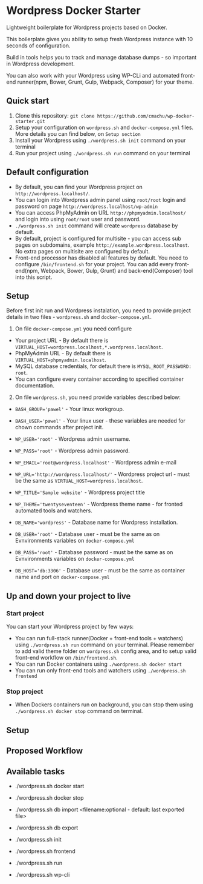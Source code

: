 # Wordpress Docker Starter
Lightweight boilerplate for Wordpress projects based on Docker.

This boilerplate gives you ability to setup fresh Wordpress instance with 10 seconds of configuration.

Build in tools helps you to track and manage database dumps - so important in Wordpress development.

You can also work with your Wordpress using WP-CLi and automated front-end runner(npm, Bower, Grunt, Gulp, Webpack, Composer) for your theme.

## Quick start
1. Clone this repository: `git clone https://github.com/cmachu/wp-docker-starter.git`
2. Setup your configuration on `wordpress.sh` and `docker-compose.yml` files. More details you can find below, on `Setup section`
3. Install your Wordpress using `./wordpress.sh init` command on your terminal
4. Run your project using `./wordpress.sh run` command on your terminal

## Default configuration
- By default, you can find your Wordpress project on `http://wordpress.localhost/`.
- You can login into Wordpress admin panel using `root/root` login and password on page `http://wordpress.localhost/wp-admin`
- You can access PhpMyAdmin on URL `http://phpmyadmin.localhost/` and login into using `root/root` user and password.
- `./wordpress.sh init` command will create `wordpress` database by default.
- By default, project is configured for multisite - you can access sub pages on subdomains, example `http://example.wordpress.localhost`. No extra pages on multisite are configured by default.
- Front-end processor has disabled all features by default. You need to configure `/bin/frontend.sh` for your project. You can add every front-end(npm, Webpack, Bower, Gulp, Grunt) and back-end(Composer) tool into this script.

## Setup
Before first init run and Wordpress instalation, you need to provide project details in two files - `wordpress.sh` and `docker-compose.yml`.
1. On file `docker-compose.yml` you need configure
- Your project URL - By default there is `VIRTUAL_HOST=wordpress.localhost,*.wordpress.localhost`.
- PhpMyAdmin URL - By default there is `VIRTUAL_HOST=phpmyadmin.localhost`.
- MySQL database credentials, for default there is `MYSQL_ROOT_PASSWORD: root`.
- You can configure every container according to specified container documentation.

2. On file `wordpress.sh`, you need provide variables described below:
- `BASH_GROUP='pawel'` - Your linux workgroup.
- `BASH_USER='pawel'` - Your linux user - these variables are needed for chown commands after project init.

- `WP_USER='root'` - Wordpress admin username.
- `WP_PASS='root'` - Wordpress admin password.
- `WP_EMAIL='root@wordpress.localhost'` - Wordpress admin e-mail
- `WP_URL='http://wordpress.localhost/'` - Wordpress project url - must be the same as `VIRTUAL_HOST=wordpress.localhost`.
- `WP_TITLE='Sample website'` - Wordpress project title
- `WP_THEME='twentyseventeen'` - Wordpress theme name - for fronted automated tools and watchers.

- `DB_NAME='wordpress'` - Database name for Wordpress installation.
- `DB_USER='root'` - Database user - must be the same as on Evnvironments variables on `docker-compose.yml`
- `DB_PASS='root'` - Database password - must be the same as on Evnvironments variables on `docker-compose.yml`
- `DB_HOST='db:3306'` - Database user - must be the same as container name and port on `docker-compose.yml`

## Up and down your project to live
### Start project
You can start your Wordpress project by few ways:
- You can run full-stack runner(Docker + front-end tools + watchers) using `./wordpress.sh run` command on your terminal. Please remember to add valid theme folder on `wordpress.sh` config area, and to setup valid front-end workflow on `/bin/frontend.sh`.
- You can run Docker containers using `./wordpress.sh docker start`
- You can run only front-end tools and watchers using `./wordpress.sh frontend`

### Stop project
- When Dockers containers run on background, you can stop them using `./wordpress.sh docker stop` command on terminal.


## Setup

## Proposed Workflow

## Available tasks

- ./wordpress.sh docker start
- ./wordpress.sh docker stop

- ./wordpress.sh db import <filename:optional - default: last exported file>
- ./wordpress.sh db export

- ./wordpress.sh init
- ./wordpress.sh frontend
- ./wordpress.sh run
- ./wordpress.sh wp-cli <wp-cli commands>